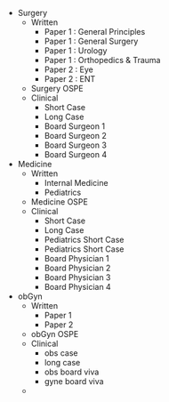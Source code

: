 - Surgery
	- Written
		- Paper 1 : General Principles
		- Paper 1 : General Surgery
		- Paper 1 : Urology
		- Paper 1 : Orthopedics & Trauma
		- Paper 2 : Eye
		- Paper 2 : ENT
	- Surgery OSPE
	- Clinical
		- Short Case
		- Long Case
		- Board Surgeon 1
		- Board Surgeon 2
		- Board Surgeon 3
		- Board Surgeon 4
- Medicine
	- Written
		- Internal Medicine
		- Pediatrics
	- Medicine OSPE
	- Clinical
		- Short Case
		- Long Case
		- Pediatrics Short Case
		- Pediatrics Short Case
		- Board Physician 1
		- Board Physician 2
		- Board Physician 3
		- Board Physician 4
- obGyn
	- Written
		- Paper 1
		- Paper 2
	- obGyn OSPE
	- Clinical
		- obs case
		- long case
		- obs board viva
		- gyne board viva
	-